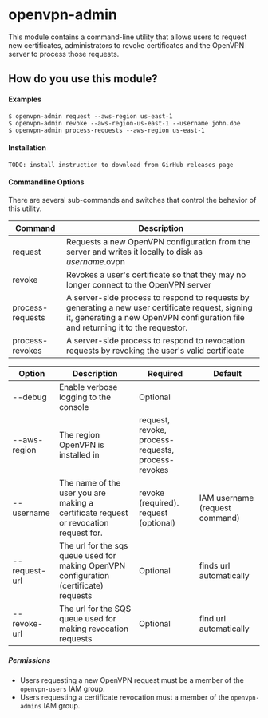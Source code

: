 # openvpn-admin

This module contains a command-line utility that allows users to request new certificates, administrators to revoke 
certificates and the OpenVPN server to process those requests.

## How do you use this module?

#### Examples

```
$ openvpn-admin request --aws-region us-east-1
$ openvpn-admin revoke --aws-region-us-east-1 --username john.doe
$ openvpn-admin process-requests --aws-region us-east-1
```
#### Installation

```
TODO: install instruction to download from GirHub releases page
```

#### Commandline Options
There are several sub-commands and switches that control the behavior of this utility.  

|Command|Description|
|---|---|
|request|Requests a new OpenVPN configuration from the server and writes it locally to disk as _username_.ovpn|
|revoke|Revokes a user's certificate so that they may no longer connect to the OpenVPN server|
|process-requests|A server-side process to respond to requests by generating a new user certificate request, signing it, generating a new OpenVPN configuration file and returning it to the requestor.
|process-revokes|A server-side process to respond to revocation requests by revoking the user's valid certificate

|Option|Description|Required|Default|
|---|---|---|---|
|--debug|Enable verbose logging to the console|Optional|
|--aws-region|The region OpenVPN is installed in |request, revoke, process-requests, process-revokes||
|--username|The name of the user you are making a certificate request or revocation request for.|revoke (required). request (optional)|IAM username (request command)|
|--request-url|The url for the sqs queue used for making OpenVPN configuration (certificate) requests|Optional|finds url automatically|
|--revoke-url|The url for the SQS queue used for making revocation requests|Optional|find url automatically|


##### Permissions
- Users requesting a new OpenVPN request must be a member of the `openvpn-users` IAM group. 
- Users requesting a certificate revocation must a member of the `openvpn-admins` IAM group.
